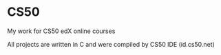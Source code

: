# CS50
My work for CS50 edX online courses

All projects are written in C and were compiled by CS50 IDE (id.cs50.net)
